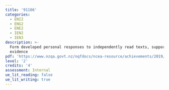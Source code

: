```yaml
---
title: '91106'
categories:
  - ENI2
  - ENG2
  - ENE2
  - IEN2
  - IEN3
description: >-
  Form developed personal responses to independently read texts, supported by
  evidence
pdf: 'https://www.nzqa.govt.nz/nqfdocs/ncea-resource/achievements/2019/as91106.pdf'
level: '2'
credits: '4'
assessment: Internal
ue_lit_reading: false
ue_lit_writing: true
---
```



